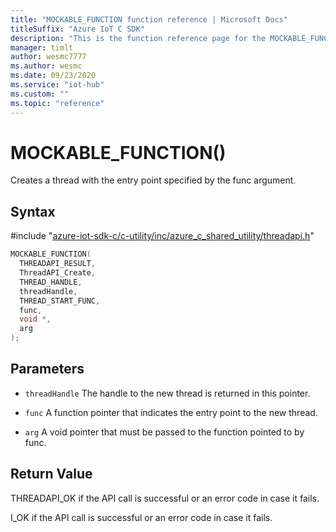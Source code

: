 ```yaml
---                             
title: "MOCKABLE_FUNCTION function reference | Microsoft Docs" 
titleSuffix: "Azure IoT C SDK"            
description: "This is the function reference page for the MOCKABLE_FUNCTION() function in the Azure IoT C SDK. This SDK is used with Azure IoT Hub and Azure IoT Hub Device Provisioning Service"            
manager: timlt                 
author: wesmc7777              
ms.author: wesmc               
ms.date: 09/23/2020                    
ms.service: "iot-hub"             
ms.custom: ""                
ms.topic: "reference"        
---                            
```


# MOCKABLE_FUNCTION()

Creates a thread with the entry point specified by the func argument.

## Syntax

\#include "[azure-iot-sdk-c/c-utility/inc/azure_c_shared_utility/threadapi.h](../threadapi-h.md)"  
```C
MOCKABLE_FUNCTION(
  THREADAPI_RESULT,
  ThreadAPI_Create,
  THREAD_HANDLE,
  threadHandle,
  THREAD_START_FUNC,
  func,
  void *,
  arg
);
```

## Parameters
* `threadHandle` The handle to the new thread is returned in this pointer. 

* `func` A function pointer that indicates the entry point to the new thread. 

* `arg` A void pointer that must be passed to the function pointed to by func.

## Return Value
THREADAPI_OK if the API call is successful or an error code in case it fails.

I_OK if the API call is successful or an error code in case it fails.

